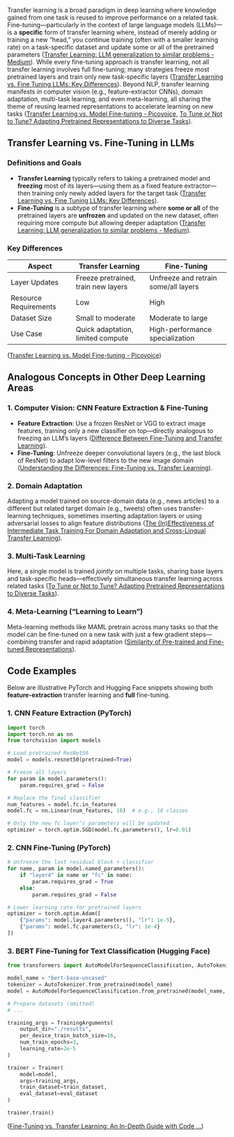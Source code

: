 Transfer learning is a broad paradigm in deep learning where knowledge gained from one task is reused to improve performance on a related task. Fine-tuning—particularly in the context of large language models (LLMs)—is a **specific** form of transfer learning where, instead of merely adding or training a new “head,” you continue training (often with a smaller learning rate) on a task-specific dataset and update some or all of the pretrained parameters  ([Transfer Learning: LLM generalization to similar problems - Medium](https://medium.com/%40sulbha.jindal/transfer-learning-llm-generalization-to-similar-problems-1d3b2bf28c6e)). While every fine-tuning approach is transfer learning, not all transfer learning involves full fine-tuning; many strategies freeze most pretrained layers and train only new task-specific layers  ([Transfer Learning vs. Fine Tuning LLMs: Key Differences](https://101blockchains.com/transfer-learning-vs-fine-tuning/)). Beyond NLP, transfer learning manifests in computer vision (e.g., feature-extractor CNNs), domain adaptation, multi-task learning, and even meta-learning, all sharing the theme of reusing learned representations to accelerate learning on new tasks  ([Transfer Learning vs. Model Fine-tuning - Picovoice](https://picovoice.ai/blog/transfer-learning-vs-model-fine-tuning/), [To Tune or Not to Tune? Adapting Pretrained Representations to Diverse Tasks](https://arxiv.org/abs/1903.05987)).


## Transfer Learning vs. Fine-Tuning in LLMs

### Definitions and Goals

- **Transfer Learning** typically refers to taking a pretrained model and **freezing** most of its layers—using them as a fixed feature extractor—then training only newly added layers for the target task  ([Transfer Learning vs. Fine Tuning LLMs: Key Differences](https://101blockchains.com/transfer-learning-vs-fine-tuning/)).  
- **Fine-Tuning** is a subtype of transfer learning where **some or all** of the pretrained layers are **unfrozen** and updated on the new dataset, often requiring more compute but allowing deeper adaptation  ([Transfer Learning: LLM generalization to similar problems - Medium](https://medium.com/%40sulbha.jindal/transfer-learning-llm-generalization-to-similar-problems-1d3b2bf28c6e)).

### Key Differences

| Aspect                | Transfer Learning                    | Fine-Tuning                                 |
|-----------------------|--------------------------------------|----------------------------------------------|
| Layer Updates         | Freeze pretrained, train new layers  | Unfreeze and retrain some/all layers         |
| Resource Requirements | Low                                   | High                                         |
| Dataset Size          | Small to moderate                     | Moderate to large                            |
| Use Case              | Quick adaptation, limited compute     | High-performance specialization              |

 ([Transfer Learning vs. Model Fine-tuning - Picovoice](https://picovoice.ai/blog/transfer-learning-vs-model-fine-tuning/))


## Analogous Concepts in Other Deep Learning Areas

### 1. Computer Vision: CNN Feature Extraction & Fine-Tuning  
- **Feature Extraction**: Use a frozen ResNet or VGG to extract image features, training only a new classifier on top—directly analogous to freezing an LLM’s layers  ([Difference Between Fine-Tuning and Transfer Learning](https://www.geeksforgeeks.org/what-is-the-difference-between-fine-tuning-and-transfer-learning/)).  
- **Fine-Tuning**: Unfreeze deeper convolutional layers (e.g., the last block of ResNet) to adapt low-level filters to the new image domain  ([Understanding the Differences: Fine-Tuning vs. Transfer Learning](https://dev.to/luxdevhq/understanding-the-differences-fine-tuning-vs-transfer-learning-370)).

### 2. Domain Adaptation  
Adapting a model trained on source-domain data (e.g., news articles) to a different but related target domain (e.g., tweets) often uses transfer-learning techniques, sometimes inserting adaptation layers or using adversarial losses to align feature distributions  ([The (In)Effectiveness of Intermediate Task Training For Domain Adaptation and Cross-Lingual Transfer Learning](https://arxiv.org/abs/2210.01091)).

### 3. Multi-Task Learning  
Here, a single model is trained *jointly* on multiple tasks, sharing base layers and task-specific heads—effectively simultaneous transfer learning across related tasks  ([To Tune or Not to Tune? Adapting Pretrained Representations to Diverse Tasks](https://arxiv.org/abs/1903.05987)).

### 4. Meta-Learning (“Learning to Learn”)  
Meta-learning methods like MAML pretrain across many tasks so that the model can be fine-tuned on a new task with just a few gradient steps—combining transfer and rapid adaptation  ([Similarity of Pre-trained and Fine-tuned Representations](https://arxiv.org/abs/2207.09225)).


## Code Examples

Below are illustrative PyTorch and Hugging Face snippets showing both **feature-extraction** transfer learning and **full** fine-tuning.

### 1. CNN Feature Extraction (PyTorch)

```python
import torch
import torch.nn as nn
from torchvision import models

# Load pretrained ResNet50
model = models.resnet50(pretrained=True)

# Freeze all layers
for param in model.parameters():
    param.requires_grad = False

# Replace the final classifier
num_features = model.fc.in_features
model.fc = nn.Linear(num_features, 10)  # e.g., 10 classes

# Only the new fc layer’s parameters will be updated
optimizer = torch.optim.SGD(model.fc.parameters(), lr=0.01)
```

### 2. CNN Fine-Tuning (PyTorch)

```python
# Unfreeze the last residual block + classifier
for name, param in model.named_parameters():
    if "layer4" in name or "fc" in name:
        param.requires_grad = True
    else:
        param.requires_grad = False

# Lower learning rate for pretrained layers
optimizer = torch.optim.Adam([
    {"params": model.layer4.parameters(), "lr": 1e-5},
    {"params": model.fc.parameters(), "lr": 1e-4}
])
```

### 3. BERT Fine-Tuning for Text Classification (Hugging Face)

```python
from transformers import AutoModelForSequenceClassification, AutoTokenizer, Trainer, TrainingArguments

model_name = "bert-base-uncased"
tokenizer = AutoTokenizer.from_pretrained(model_name)
model = AutoModelForSequenceClassification.from_pretrained(model_name, num_labels=2)

# Prepare datasets (omitted)
# ...

training_args = TrainingArguments(
    output_dir="./results",
    per_device_train_batch_size=16,
    num_train_epochs=3,
    learning_rate=2e-5
)

trainer = Trainer(
    model=model,
    args=training_args,
    train_dataset=train_dataset,
    eval_dataset=eval_dataset
)

trainer.train()
```

 ([Fine-Tuning vs. Transfer Learning: An In-Depth Guide with Code ...](https://medium.com/%40shubhamsd100/fine-tuning-vs-transfer-learning-an-in-depth-guide-with-code-examples-46118e45d0cc))
